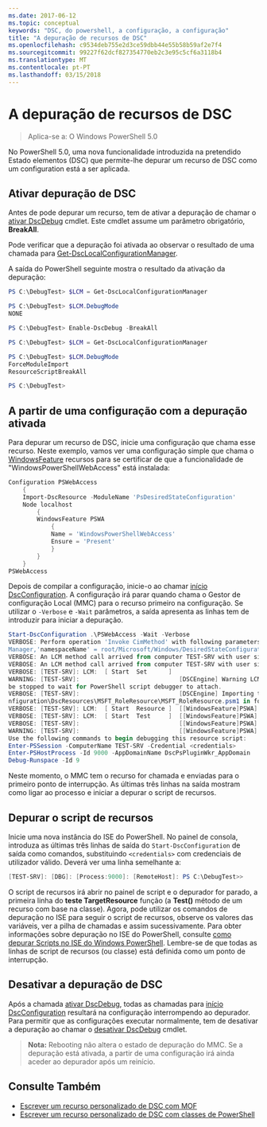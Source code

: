 ```yaml
---
ms.date: 2017-06-12
ms.topic: conceptual
keywords: "DSC, do powershell, a configuração, a configuração"
title: "A depuração de recursos de DSC"
ms.openlocfilehash: c9534deb755e2d3ce59dbb44e55b58b59af2e7f4
ms.sourcegitcommit: 99227f62dcf827354770eb2c3e95c5cf6a3118b4
ms.translationtype: MT
ms.contentlocale: pt-PT
ms.lasthandoff: 03/15/2018
---
```

# <a name="debugging-dsc-resources"></a>A depuração de recursos de DSC

> Aplica-se a: O Windows PowerShell 5.0

No PowerShell 5.0, uma nova funcionalidade introduzida na pretendido Estado elementos (DSC) que permite-lhe depurar um recurso de DSC como um configuration está a ser aplicada.

## <a name="enabling-dsc-debugging"></a>Ativar depuração de DSC
Antes de pode depurar um recurso, tem de ativar a depuração de chamar o [ativar DscDebug](https://technet.microsoft.com/library/mt517870.aspx) cmdlet. Este cmdlet assume um parâmetro obrigatório, **BreakAll**. 

Pode verificar que a depuração foi ativada ao observar o resultado de uma chamada para [Get-DscLocalConfigurationManager](https://technet.microsoft.com/library/dn407378.aspx).

A saída do PowerShell seguinte mostra o resultado da ativação da depuração:


```powershell
PS C:\DebugTest> $LCM = Get-DscLocalConfigurationManager

PS C:\DebugTest> $LCM.DebugMode
NONE

PS C:\DebugTest> Enable-DscDebug -BreakAll

PS C:\DebugTest> $LCM = Get-DscLocalConfigurationManager

PS C:\DebugTest> $LCM.DebugMode
ForceModuleImport
ResourceScriptBreakAll

PS C:\DebugTest>
```


## <a name="starting-a-configuration-with-debug-enabled"></a>A partir de uma configuração com a depuração ativada
Para depurar um recurso de DSC, inicie uma configuração que chama esse recurso. Neste exemplo, vamos ver uma configuração simple que chama o [WindowsFeature](windowsfeatureResource.md) recursos para se certificar de que a funcionalidade de "WindowsPowerShellWebAccess" está instalada:

```powershell
Configuration PSWebAccess
    {
    Import-DscResource -ModuleName 'PsDesiredStateConfiguration'
    Node localhost
        {
        WindowsFeature PSWA
            {
            Name = 'WindowsPowerShellWebAccess'
            Ensure = 'Present'
            }
        }
    }
PSWebAccess
```
Depois de compilar a configuração, inicie-o ao chamar [início DscConfiguration](https://technet.microsoft.com/library/dn521623.aspx). A configuração irá parar quando chama o Gestor de configuração Local (MMC) para o recurso primeiro na configuração. Se utilizar o `-Verbose` e `-Wait` parâmetros, a saída apresenta as linhas tem de introduzir para iniciar a depuração.

```powershell
Start-DscConfiguration .\PSWebAccess -Wait -Verbose
VERBOSE: Perform operation 'Invoke CimMethod' with following parameters, ''methodName' = SendConfigurationApply,'className' = MSFT_DSCLocalConfiguration
Manager,'namespaceName' = root/Microsoft/Windows/DesiredStateConfiguration'.
VERBOSE: An LCM method call arrived from computer TEST-SRV with user sid S-1-5-21-2127521184-1604012920-1887927527-108583.
VERBOSE: An LCM method call arrived from computer TEST-SRV with user sid S-1-5-21-2127521184-1604012920-1887927527-108583.
VERBOSE: [TEST-SRV]: LCM:  [ Start  Set      ]
WARNING: [TEST-SRV]:                            [DSCEngine] Warning LCM is in Debug 'ResourceScriptBreakAll' mode.  Resource script processing will 
be stopped to wait for PowerShell script debugger to attach.
VERBOSE: [TEST-SRV]:                            [DSCEngine] Importing the module C:\WINDOWS\system32\WindowsPowerShell\v1.0\Modules\PSDesiredStateCo
nfiguration\DscResources\MSFT_RoleResource\MSFT_RoleResource.psm1 in force mode.
VERBOSE: [TEST-SRV]: LCM:  [ Start  Resource ]  [[WindowsFeature]PSWA]
VERBOSE: [TEST-SRV]: LCM:  [ Start  Test     ]  [[WindowsFeature]PSWA]
VERBOSE: [TEST-SRV]:                            [[WindowsFeature]PSWA] Importing the module MSFT_RoleResource in force mode.
WARNING: [TEST-SRV]:                            [[WindowsFeature]PSWA] Resource is waiting for PowerShell script debugger to attach. 
Use the following commands to begin debugging this resource script:
Enter-PSSession -ComputerName TEST-SRV -Credential <credentials>
Enter-PSHostProcess -Id 9000 -AppDomainName DscPsPluginWkr_AppDomain
Debug-Runspace -Id 9
```
Neste momento, o MMC tem o recurso for chamada e enviadas para o primeiro ponto de interrupção. As últimas três linhas na saída mostram como ligar ao processo e iniciar a depurar o script de recursos.

## <a name="debugging-the-resource-script"></a>Depurar o script de recursos

Inicie uma nova instância do ISE do PowerShell. No painel de consola, introduza as últimas três linhas de saída do `Start-DscConfiguration` de saída como comandos, substituindo `<credentials>` com credenciais de utilizador válido. Deverá ver uma linha semelhante a:

```powershell
[TEST-SRV]: [DBG]: [Process:9000]: [RemoteHost]: PS C:\DebugTest>>
```

O script de recursos irá abrir no painel de script e o depurador for parado, a primeira linha do **teste TargetResource** função (a **Test()** método de um recurso com base na classe).
Agora, pode utilizar os comandos de depuração no ISE para seguir o script de recursos, observe os valores das variáveis, ver a pilha de chamadas e assim sucessivamente. Para obter informações sobre depuração no ISE do PowerShell, consulte [como depurar Scripts no ISE do Windows PowerShell](https://technet.microsoft.com/en-us/library/dd819480.aspx). Lembre-se de que todas as linhas de script de recursos (ou classe) está definida como um ponto de interrupção.

## <a name="disabling-dsc-debugging"></a>Desativar a depuração de DSC

Após a chamada [ativar DscDebug](https://technet.microsoft.com/library/mt517870.aspx), todas as chamadas para [início DscConfiguration](https://technet.microsoft.com/library/dn521623.aspx) resultará na configuração interrompendo ao depurador. Para permitir que as configurações executar normalmente, tem de desativar a depuração ao chamar o [desativar DscDebug](https://technet.microsoft.com/en-us/library/mt517872.aspx) cmdlet.

>**Nota:** Rebooting não altera o estado de depuração do MMC. Se a depuração está ativada, a partir de uma configuração irá ainda aceder ao depurador após um reinício.


## <a name="see-also"></a>Consulte Também
- [Escrever um recurso personalizado de DSC com MOF](authoringResourceMOF.md) 
- [Escrever um recurso personalizado de DSC com classes de PowerShell](authoringResourceClass.md)

